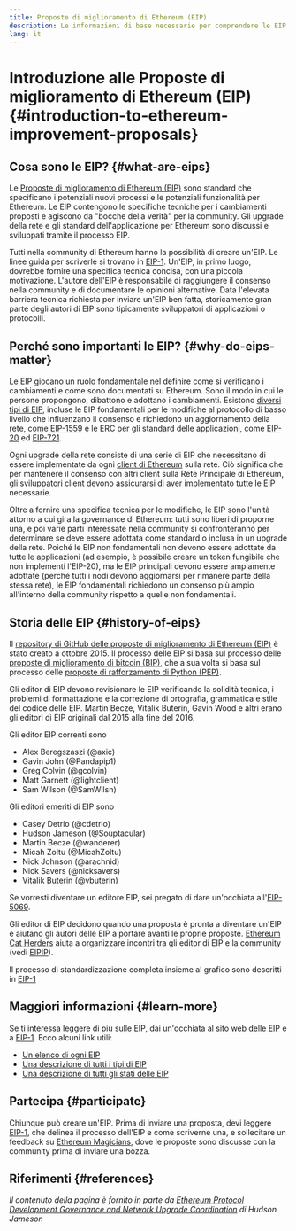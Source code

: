 ```yaml
---
title: Proposte di miglioramento di Ethereum (EIP)
description: Le informazioni di base necessarie per comprendere le EIP
lang: it
---
```


# Introduzione alle Proposte di miglioramento di Ethereum (EIP) {#introduction-to-ethereum-improvement-proposals}

## Cosa sono le EIP? {#what-are-eips}

Le [Proposte di miglioramento di Ethereum (EIP)](https://eips.ethereum.org/) sono standard che specificano i potenziali nuovi processi e le potenziali funzionalità per Ethereum. Le EIP contengono le specifiche tecniche per i cambiamenti proposti e agiscono da "bocche della verità" per la community. Gli upgrade della rete e gli standard dell'applicazione per Ethereum sono discussi e sviluppati tramite il processo EIP.

Tutti nella community di Ethereum hanno la possibilità di creare un'EIP. Le linee guida per scriverle si trovano in [ EIP-1](https://eips.ethereum.org/EIPS/eip-1). Un'EIP, in primo luogo, dovrebbe fornire una specifica tecnica concisa, con una piccola motivazione. L'autore dell'EIP è responsabile di raggiungere il consenso nella community e di documentare le opinioni alternative. Data l'elevata barriera tecnica richiesta per inviare un'EIP ben fatta, storicamente gran parte degli autori di EIP sono tipicamente sviluppatori di applicazioni o protocolli.

## Perché sono importanti le EIP? {#why-do-eips-matter}

Le EIP giocano un ruolo fondamentale nel definire come si verificano i cambiamenti e come sono documentati su Ethereum. Sono il modo in cui le persone propongono, dibattono e adottano i cambiamenti. Esistono [diversi tipi di EIP](https://eips.ethereum.org/EIPS/eip-1#eip-types), incluse le EIP fondamentali per le modifiche al protocollo di basso livello che influenzano il consenso e richiedono un aggiornamento della rete, come [EIP-1559](https://eips.ethereum.org/EIPS/eip-1559) e le ERC per gli standard delle applicazioni, come [EIP-20](https://eips.ethereum.org/EIPS/eip-20) ed [EIP-721](https://eips.ethereum.org/EIPS/eip-721).

Ogni upgrade della rete consiste di una serie di EIP che necessitano di essere implementate da ogni [client di Ethereum](/learn/#clients-and-nodes) sulla rete. Ciò significa che per mantenere il consenso con altri client sulla Rete Principale di Ethereum, gli sviluppatori client devono assicurarsi di aver implementato tutte le EIP necessarie.

Oltre a fornire una specifica tecnica per le modifiche, le EIP sono l'unità attorno a cui gira la governance di Ethereum: tutti sono liberi di proporne una, e poi varie parti interessate nella community si confronteranno per determinare se deve essere adottata come standard o inclusa in un upgrade della rete. Poiché le EIP non fondamentali non devono essere adottate da tutte le applicazioni (ad esempio, è possibile creare un token fungibile che non implementi l'EIP-20), ma le EIP principali devono essere ampiamente adottate (perché tutti i nodi devono aggiornarsi per rimanere parte della stessa rete), le EIP fondamentali richiedono un consenso più ampio all'interno della community rispetto a quelle non fondamentali.

## Storia delle EIP {#history-of-eips}

Il [repository di GitHub delle proposte di miglioramento di Ethereum (EIP)](https://github.com/ethereum/EIPs) è stato creato a ottobre 2015. Il processo delle EIP si basa sul processo delle [proposte di miglioramento di bitcoin (BIP)](https://github.com/bitcoin/bips), che a sua volta si basa sul processo delle [proposte di rafforzamento di Python (PEP)](https://www.python.org/dev/peps/).

Gli editor di EIP devono revisionare le EIP verificando la solidità tecnica, i problemi di formattazione e la correzione di ortografia, grammatica e stile del codice delle EIP. Martin Becze, Vitalik Buterin, Gavin Wood e altri erano gli editori di EIP originali dal 2015 alla fine del 2016.

Gli editor EIP correnti sono

- Alex Beregszaszi (@axic)
- Gavin John (@Pandapip1)
- Greg Colvin (@gcolvin)
- Matt Garnett (@lightclient)
- Sam Wilson (@SamWilsn)

Gli editori emeriti di EIP sono

- Casey Detrio (@cdetrio)
- Hudson Jameson (@Souptacular)
- Martin Becze (@wanderer)
- Micah Zoltu (@MicahZoltu)
- Nick Johnson (@arachnid)
- Nick Savers (@nicksavers)
- Vitalik Buterin (@vbuterin)

Se vorresti diventare un editore EIP, sei pregato di dare un'occhiata all'[EIP-5069](https://eips.ethereum.org/EIPS/eip-5069).

Gli editor di EIP decidono quando una proposta è pronta a diventare un'EIP e aiutano gli autori delle EIP a portare avanti le proprie proposte. [Ethereum Cat Herders](https://ethereumcatherders.com/) aiuta a organizzare incontri tra gli editor di EIP e la community (vedi [EIPIP](https://github.com/ethereum-cat-herders/EIPIP)).

Il processo di standardizzazione completa insieme al grafico sono descritti in [EIP-1](https://eips.ethereum.org/EIPS/eip-1)

## Maggiori informazioni {#learn-more}

Se ti interessa leggere di più sulle EIP, dai un'occhiata al [sito web delle EIP](https://eips.ethereum.org/) e a [EIP-1](https://eips.ethereum.org/EIPS/eip-1). Ecco alcuni link utili:

- [Un elenco di ogni EIP](https://eips.ethereum.org/all)
- [Una descrizione di tutti i tipi di EIP](https://eips.ethereum.org/EIPS/eip-1#eip-types)
- [Una descrizione di tutti gli stati delle EIP](https://eips.ethereum.org/EIPS/eip-1#eip-process)

## Partecipa {#participate}

Chiunque può creare un'EIP. Prima di inviare una proposta, devi leggere [EIP-1](https://eips.ethereum.org/EIPS/eip-1), che delinea il processo dell'EIP e come scriverne una, e sollecitare un feedback su [Ethereum Magicians](https://ethereum-magicians.org/), dove le proposte sono discusse con la community prima di inviare una bozza.

## Riferimenti {#references}

<cite class="citation">

Il contenuto della pagina è fornito in parte da [Ethereum Protocol Development Governance and Network Upgrade Coordination](https://hudsonjameson.com/2020-03-23-ethereum-protocol-development-governance-and-network-upgrade-coordination/) di Hudson Jameson

</cite>
